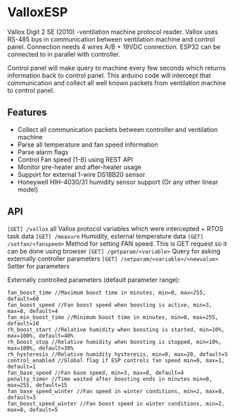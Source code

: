 # ValloxESP
Vallox Digit 2 SE (2010) -ventilation machine protocol reader. Vallox uses RS-485 bus in communication between ventilation machine and control panel. Connection needs 4 wires A/B + 19VDC connection. ESP32 can be connected to in parallel with controller. 

Control panel will make query to machine every few seconds which returns information back to control panel. This arduino code will intercept that communication and collect all well known packets from ventilation machine to control panel.

## Features
- Collect all communication packets between controller and ventilation machine
- Parse all temperature and fan speed information
- Parse alarm flags
- Control Fan speed (1-8) using REST API
- Monitor pre-heater and after-heater usage
- Support for external 1-wire DS18B20 sensor
- Honeywell HIH-4030/31 humidity sensor support (Or any other linear model)

## API
`[GET] /vallox` all Vallox protocol variables which were intercepted + RTOS task data
`[GET] /measure` Humidity, external temperature data
`[GET] /setfan/<fanspeed>` Method for setting FAN speed. This is GET request so it can be done using browser
`[GET] /getparam/<variable>` Query for asking externally controller parameters
`[GET] /setparam/<variable>/<newvalue>` Setter for parameters

Externally controlled parameters (default parameter range):
```
fan_boost_time //Maximum boost time in minutes, min=0, max=255, default=60
fan_boost_speed //Fan boost speed when boosting is active, min=3, max=8, default=4
fan_min_boost_time //Minimum boost time in minutes, min=0, max=255, default=10
rh_boost_start //Relative humidity when boosting is started, min=10%, max=100%, default=40%
rh_boost_stop //Relative humidity when boosting is stopped, min=10%, max=100%, default=30%
rh_hysteresis //Relative humidity hysteresis, min=0, max=20, default=5
control_enabled //Global flag if ESP controls fan speed min=0, max=1, default=1
fan_base_speed //Fan base speed, min=3, max=8, default=4
penalty_timer //Time waited after boosting ends in minutes min=0, max=255, default=15
fan_base_speed_winter //Fan speed in winter conditions, min=2, max=8, default=3
fan_boost_speed_winter //Fan boost speed in winter conditions, min=2, max=8, default=5
```


